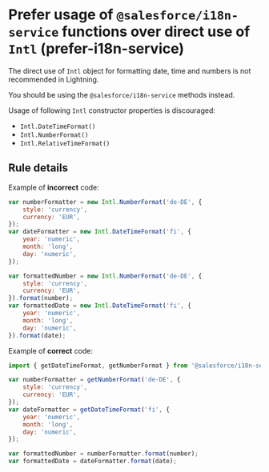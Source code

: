 # Prefer usage of `@salesforce/i18n-service` functions over direct use of `Intl` (prefer-i18n-service)

The direct use of `Intl` object for formatting date, time and numbers is not recommended in Lightning.

You should be using the `@salesforce/i18n-service` methods instead.

Usage of following `Intl` constructor properties is discouraged:

-   `Intl.DateTimeFormat()`
-   `Intl.NumberFormat()`
-   `Intl.RelativeTimeFormat()`

## Rule details

Example of **incorrect** code:

```js
var numberFormatter = new Intl.NumberFormat('de-DE', {
    style: 'currency',
    currency: 'EUR',
});
var dateFormatter = new Intl.DateTimeFormat('fi', {
    year: 'numeric',
    month: 'long',
    day: 'numeric',
});

var formattedNumber = new Intl.NumberFormat('de-DE', {
    style: 'currency',
    currency: 'EUR',
}).format(number);
var formattedDate = new Intl.DateTimeFormat('fi', {
    year: 'numeric',
    month: 'long',
    day: 'numeric',
}).format(date);
```

Example of **correct** code:

```js
import { getDateTimeFormat, getNumberFormat } from '@salesforce/i18n-service';

var numberFormatter = getNumberFormat('de-DE', {
    style: 'currency',
    currency: 'EUR',
});
var dateFormatter = getDateTimeFormat('fi', {
    year: 'numeric',
    month: 'long',
    day: 'numeric',
});

var formattedNumber = numberFormatter.format(number);
var formattedDate = dateFormatter.format(date);
```
